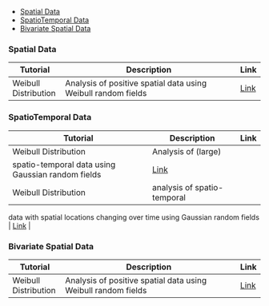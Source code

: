-   [Spatial Data](#spatial-data)
-   [SpatioTemporal Data](#spatiotemporal-data)
-   [Bivariate Spatial Data](#bivariate-spatial-data)

### Spatial Data

<table>
<colgroup>
<col width="21%" />
<col width="75%" />
<col width="2%" />
</colgroup>
<thead>
<tr class="header">
<th>Tutorial</th>
<th>Description</th>
<th>Link</th>
</tr>
</thead>
<tbody>
<tr class="odd">
<td>Weibull Distribution</td>
<td>Analysis of positive spatial data using Weibull random fields</td>
<td><a href="https://github.com/vmoprojs/GeoModels-page/blob/master/_posts/tut_weib.pdf">Link</a></td>
</tr>
</tbody>
</table>

### SpatioTemporal Data

<table>
<thead>
<tr class="header">
<th>Tutorial</th>
<th>Description</th>
<th>Link</th>
</tr>
</thead>
<tbody>
<tr class="odd">
<td>Weibull Distribution</td>
<td>Analysis of (large)</td>
</tr>
<tr class="even">
<td>spatio-temporal data using Gaussian random fields</td>
<td><a href="https://github.com/vmoprojs/GeoModels-page/blob/master/_posts/tut_weib.pdf">Link</a></td>
<td></td>
</tr>
<tr class="odd">
<td>Weibull Distribution</td>
<td>analysis of spatio-temporal</td>
</tr>
</tbody>
</table>

data with spatial locations changing over time using Gaussian random
fields |
[Link](https://github.com/vmoprojs/GeoModels-page/blob/master/_posts/tut_weib.pdf)
|

### Bivariate Spatial Data

<table>
<colgroup>
<col width="21%" />
<col width="75%" />
<col width="2%" />
</colgroup>
<thead>
<tr class="header">
<th>Tutorial</th>
<th>Description</th>
<th>Link</th>
</tr>
</thead>
<tbody>
<tr class="odd">
<td>Weibull Distribution</td>
<td>Analysis of positive spatial data using Weibull random fields</td>
<td><a href="https://github.com/vmoprojs/GeoModels-page/blob/master/_posts/tut_weib.pdf">Link</a></td>
</tr>
</tbody>
</table>
